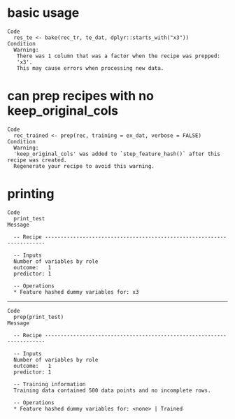 # basic usage

    Code
      res_te <- bake(rec_tr, te_dat, dplyr::starts_with("x3"))
    Condition
      Warning:
       There was 1 column that was a factor when the recipe was prepped:
       'x3'.
       This may cause errors when processing new data.

# can prep recipes with no keep_original_cols

    Code
      rec_trained <- prep(rec, training = ex_dat, verbose = FALSE)
    Condition
      Warning:
      'keep_original_cols' was added to `step_feature_hash()` after this recipe was created.
      Regenerate your recipe to avoid this warning.

# printing

    Code
      print_test
    Message
      
      -- Recipe ----------------------------------------------------------------------
      
      -- Inputs 
      Number of variables by role
      outcome:   1
      predictor: 1
      
      -- Operations 
      * Feature hashed dummy variables for: x3

---

    Code
      prep(print_test)
    Message
      
      -- Recipe ----------------------------------------------------------------------
      
      -- Inputs 
      Number of variables by role
      outcome:   1
      predictor: 1
      
      -- Training information 
      Training data contained 500 data points and no incomplete rows.
      
      -- Operations 
      * Feature hashed dummy variables for: <none> | Trained

